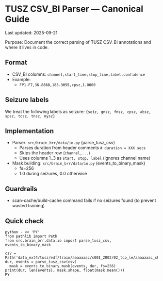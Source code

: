 # TUSZ CSV_BI Parser — Canonical Guide

Last updated: 2025-09-21

Purpose: Document the correct parsing of TUSZ CSV_BI annotations and where it lives in code.

## Format

- CSV_BI columns: `channel,start_time,stop_time,label,confidence`
- Example:
  - `FP1-F7,36.8868,183.3055,cpsz,1.0000`

## Seizure labels

We treat the following labels as seizure: `{seiz, gnsz, fnsz, cpsz, absz, spsz, tcsz, tnsz, mysz}`

## Implementation

- Parser: `src/brain_brr/data/io.py` (parse_tusz_csv)
  - Parses duration from header comments `# duration = XXX secs`
  - Skips the header row (`channel,...`)
  - Uses columns 1..3 as `start, stop, label` (ignores channel name)
- Mask building: `src/brain_brr/data/io.py` (events_to_binary_mask)
  - fs=256
  - 1.0 during seizures, 0.0 otherwise

## Guardrails

- scan-cache/build-cache command fails if no seizures found (to prevent wasted training)

## Quick check

```
python - << 'PY'
from pathlib import Path
from src.brain_brr.data.io import parse_tusz_csv, events_to_binary_mask

csv = Path('data_ext4/tusz/edf/train/aaaaaaac/s001_2002/02_tcp_le/aaaaaaac_s001_t000.csv')
dur, events = parse_tusz_csv(csv)
  mask = events_to_binary_mask(events, dur, fs=256)
print(dur, len(events), mask.shape, float(mask.mean()))
PY
```
